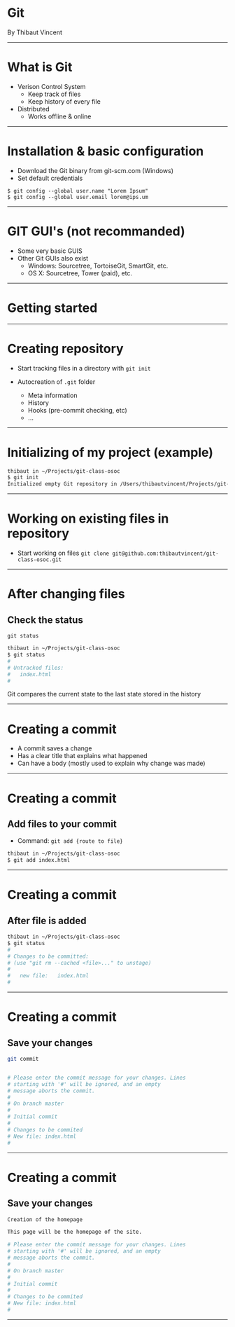 <!-- $theme: gaia -->

Git
===
By Thibaut Vincent

---

# What is Git
- Verison Control System
	- Keep track of files
	- Keep history of every file
- Distributed
	- Works offline & online

---


# Installation & basic configuration

- Download the Git binary from git-scm.com (Windows)
- Set default credentials
```
$ git config --global user.name "Lorem Ipsum"
$ git config --global user.email lorem@ips.um
```

---

# GIT GUI's (not recommanded)
- Some very basic GUIS
- Other Git GUIs also exist
	- Windows: Sourcetree, TortoiseGit, SmartGit, etc.
	- OS X: Sourcetree, Tower (paid), etc.

---

# Getting started

---

# Creating repository
- Start tracking files in a directory with
`git init`

- Autocreation of `.git` folder
	- Meta information
	- History
	- Hooks (pre-commit checking, etc)
	- ...

---

# Initializing of my project (example)
```sh
thibaut in ~/Projects/git-class-osoc
$ git init
Initialized empty Git repository in /Users/thibautvincent/Projects/git-demo/.git/
```

---

# Working on existing files in repository
- Start working on files
 `git clone git@github.com:thibautvincent/git-class-osoc.git`

---

# After changing files

## Check the status
`git status`
```sh
thibaut in ~/Projects/git-class-osoc
$ git status
#
# Untracked files:
#	index.html
#
```
Git compares the current state to the last state stored in the history

---


# Creating a commit
- A commit saves a change
- Has a clear title that explains what happened
- Can have a body (mostly used to explain why change was made)

---

# Creating a commit
## Add files to your commit
- Command: `git add {route to file}`


```sh
thibaut in ~/Projects/git-class-osoc
$ git add index.html
```

---

# Creating a commit
## After file is added
```sh
thibaut in ~/Projects/git-class-osoc
$ git status
#
# Changes to be committed:
# (use "git rm --cached <file>..." to unstage)
#
#	new file:   index.html
#
```
---

# Creating a commit
## Save your changes
```sh
git commit
```

```sh

# Please enter the commit message for your changes. Lines
# starting with '#' will be ignored, and an empty
# message aborts the commit.
#
# On branch master
#
# Initial commit
#
# Changes to be commited
# New file: index.html
#
```

---

# Creating a commit
## Save your changes
```sh
Creation of the homepage

This page will be the homepage of the site.

# Please enter the commit message for your changes. Lines
# starting with '#' will be ignored, and an empty
# message aborts the commit.
#
# On branch master
#
# Initial commit
#
# Changes to be commited
# New file: index.html
#
```

---

